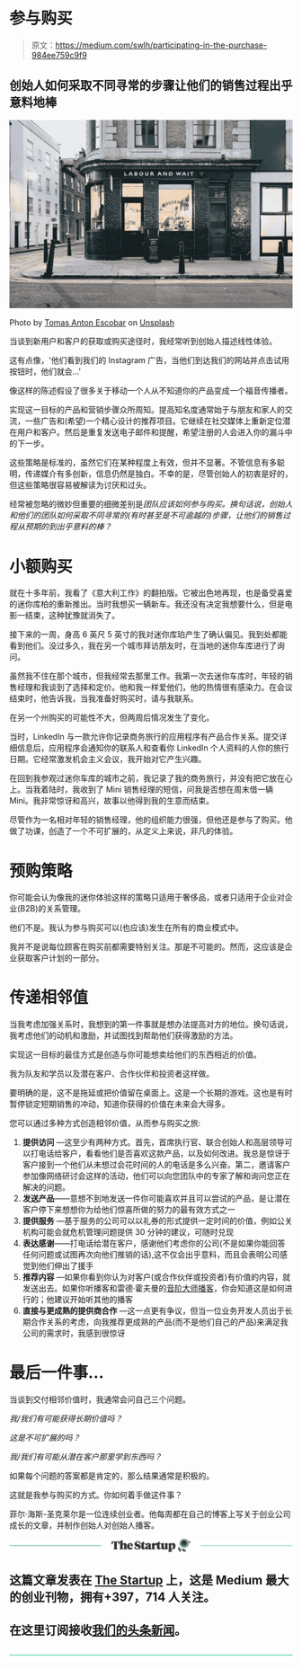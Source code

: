 # 参与购买

> 原文：<https://medium.com/swlh/participating-in-the-purchase-984ee759c9f9>

## 创始人如何采取不同寻常的步骤让他们的销售过程出乎意料地棒

[![](img/36d7bd1c16ac7fc142cab6807b2567d5.png)](http://eepurl.com/drIF7r)

Photo by [Tomas Anton Escobar](https://unsplash.com/photos/y6rwKaurdkI?utm_source=unsplash&utm_medium=referral&utm_content=creditCopyText) on [Unsplash](https://unsplash.com/search/photos/shop?utm_source=unsplash&utm_medium=referral&utm_content=creditCopyText)

当谈到新用户和客户的获取或购买途径时，我经常听到创始人描述线性体验。

这有点像，'他们看到我们的 Instagram 广告，当他们到达我们的网站并点击试用按钮时，他们就会…'

像这样的陈述假设了很多关于移动一个人从不知道你的产品变成一个福音传播者。

实现这一目标的产品和营销步骤众所周知。提高知名度通常始于与朋友和家人的交流，一些广告和(希望)一个精心设计的推荐项目。它继续在社交媒体上重新定位潜在用户和客户。然后是重复发送电子邮件和提醒，希望注册的人会进入你的漏斗中的下一步。

这些策略是标准的，虽然它们在某种程度上有效，但并不显著。不管信息有多聪明，传递媒介有多创新，信息仍然是独白。不幸的是，尽管创始人的初衷是好的，但这些策略很容易被解读为讨厌和过头。

经常被忽略的微妙但重要的细微差别是*团队应该如何参与购买。换句话说，创始人和他们的团队如何采取不同寻常的(有时甚至是不可逾越的)步骤，让他们的销售过程从预期的到出乎意料的棒？*

# 小额购买

就在十多年前，我看了《意大利工作》的翻拍版。它被出色地再现，也是备受喜爱的迷你库柏的重新推出。当时我想买一辆新车。我还没有决定我想要什么，但是电影一结束，这种犹豫就消失了。

接下来的一周，身高 6 英尺 5 英寸的我对迷你库珀产生了确认偏见。我到处都能看到他们。没过多久，我在另一个城市拜访朋友时，在当地的迷你车库进行了询问。

虽然我不住在那个城市，但我经常去那里工作。我第一次去迷你车库时，年轻的销售经理和我谈到了选择和定价。他和我一样爱他们，他的热情很有感染力。在会议结束时，他告诉我，当我准备好购买时，请与我联系。

在另一个州购买的可能性不大，但两周后情况发生了变化。

当时，LinkedIn 与一款允许你记录商务旅行的应用程序有产品合作关系。提交详细信息后，应用程序会通知你的联系人和查看你 LinkedIn 个人资料的人你的旅行日期。它经常激发机会主义会议，我开始对它产生兴趣。

在回到我参观过迷你车库的城市之前，我记录了我的商务旅行，并没有把它放在心上。当我着陆时，我收到了 Mini 销售经理的短信，问我是否想在周末借一辆 Mini。我非常惊讶和高兴，故事以他得到我的生意而结束。

尽管作为一名相对年轻的销售经理，他的组织能力很强，但他还是参与了购买。他做了功课，创造了一个不可扩展的，从定义上来说，非凡的体验。

# 预购策略

你可能会认为像我的迷你体验这样的策略只适用于奢侈品，或者只适用于企业对企业(B2B)的关系管理。

他们不是。我认为参与购买可以(也应该)发生在所有的商业模式中。

我并不是说每位顾客在购买前都需要特别关注。那是不可能的。然而，这应该是企业获取客户计划的一部分。

# 传递相邻值

当我考虑加强关系时，我想到的第一件事就是想办法提高对方的地位。换句话说，我考虑他们的动机和激励，并试图找到帮助他们获得激励的方法。

实现这一目标的最佳方式是创造与你可能想卖给他们的东西相近的价值。

我为队友和学员以及潜在客户、合作伙伴和投资者这样做。

要明确的是，这不是拖延或把价值留在桌面上。这是一个长期的游戏。这也是有时暂停锁定短期销售的冲动，知道你获得的价值在未来会大得多。

您可以通过多种方式创造相邻价值，从而参与购买之旅:

1.  **提供访问** —这至少有两种方式。首先，首席执行官、联合创始人和高层领导可以打电话给客户，看看他们是否喜欢这款产品，以及如何改进。我总是惊讶于客户接到一个他们从未想过会花时间的人的电话是多么兴奋。第二，邀请客户参加像网络研讨会这样的活动，他们可以向您团队中的专家了解和询问您正在解决的问题。
2.  **发送产品**——意想不到地发送一件你可能喜欢并且可以尝试的产品，是让潜在客户停下来想想你为给他们惊喜所做的努力的最有效方式之一
3.  **提供服务** —基于服务的公司可以以礼券的形式提供一定时间的价值，例如公关机构可能会就危机管理问题提供 30 分钟的建议，可随时兑现
4.  **表达感谢**——打电话给潜在客户，感谢他们考虑你的公司(不是如果你能回答任何问题或试图再次向他们推销的话),这不仅会出乎意料，而且会表明公司感觉到他们伸出了援手
5.  **推荐内容** —如果你看到你认为对客户(或合作伙伴或投资者)有价值的内容，就发送出去。如果你听播客和雷德·霍夫曼的[音阶大师播客](https://mastersofscale.com/)，你会知道这是如何进行的；他建议开始听其他的播客
6.  **直接与更成熟的提供商合作** —这一点更有争议，但当一位业务开发人员出于长期合作关系的考虑，向我推荐更成熟的产品(而不是他们自己的产品)来满足我公司的需求时，我感到很惊讶

# 最后一件事…

当谈到交付相邻价值时，我通常会问自己三个问题。

*我/我们有可能获得长期价值吗？*

*这是不可扩展的吗？*

*我/我们有可能从潜在客户那里学到东西吗？*

如果每个问题的答案都是肯定的，那么结果通常是积极的。

这就是我参与购买的方式。你如何着手做这件事？

菲尔·海斯-圣克莱尔是一位连续创业者。他每周都在自己的博客上写关于创业公司成长的文章，并制作创始人对创始人播客。

[![](img/308a8d84fb9b2fab43d66c117fcc4bb4.png)](https://medium.com/swlh)

## 这篇文章发表在 [The Startup](https://medium.com/swlh) 上，这是 Medium 最大的创业刊物，拥有+397，714 人关注。

## 在这里订阅接收[我们的头条新闻](http://growthsupply.com/the-startup-newsletter/)。

[![](img/b0164736ea17a63403e660de5dedf91a.png)](https://medium.com/swlh)